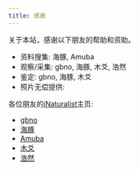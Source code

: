 ```yaml
---
title: 感谢
---
```

关于本站，感谢以下朋友的帮助和资助。

- 资料搜集: 海豚, Amuba
- 观察/采集: gbno, 海豚, 木爻, 浩然
- 鉴定: gbno, 海豚, 木爻
- 照片无偿提供: 



各位朋友的[iNaturalist]()主页:

* [gbno](https://www.inaturalist.org/people/gbno)
* [海豚](https://www.inaturalist.org/taxa/1511925-Polyxenus-hangzhoensis)
* [Amuba](https://www.inaturalist.org/people/amuba-tyh)
* [木爻](https://www.inaturalist.org/people/muyaocraft)
* [浩然]()
